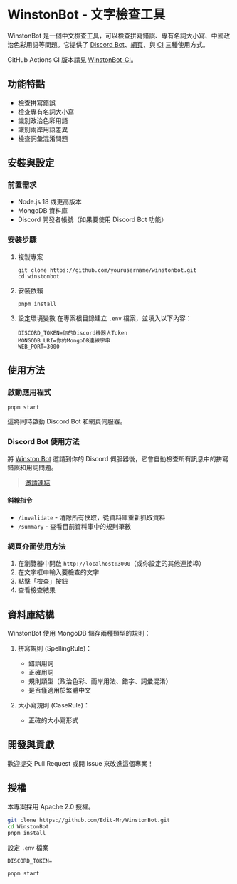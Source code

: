 # WinstonBot - 文字檢查工具

WinstonBot 是一個中文檢查工具，可以檢查拼寫錯誤、專有名詞大小寫、中國政治色彩用語等問題。它提供了 [Discord Bot](https://discord.com/oauth2/authorize?client_id=1342364253486846032)、[網頁](https://winston.emtech.cc/)、與 [CI](https://github.com/Edit-Mr/WinstonBot-CI) 三種使用方式。

GitHub Actions CI 版本請見 [WinstonBot-CI](https://github.com/Edit-Mr/WinstonBot-CI)。

## 功能特點

- 檢查拼寫錯誤
- 檢查專有名詞大小寫
- 識別政治色彩用語
- 識別兩岸用語差異
- 檢查詞彙混淆問題

## 安裝與設定

### 前置需求

- Node.js 18 或更高版本
- MongoDB 資料庫
- Discord 開發者帳號（如果要使用 Discord Bot 功能）

### 安裝步驟

1. 複製專案
   ```
   git clone https://github.com/yourusername/winstonbot.git
   cd winstonbot
   ```

2. 安裝依賴
   ```
   pnpm install
   ```

3. 設定環境變數
   在專案根目錄建立 `.env` 檔案，並填入以下內容：
   ```
   DISCORD_TOKEN=你的Discord機器人Token
   MONGODB_URI=你的MongoDB連線字串
   WEB_PORT=3000
   ```

## 使用方法

### 啟動應用程式

```
pnpm start
```

這將同時啟動 Discord Bot 和網頁伺服器。

### Discord Bot 使用方法

將 [Winston Bot](https://discord.com/oauth2/authorize?client_id=1342364253486846032) 邀請到你的 Discord 伺服器後，它會自動檢查所有訊息中的拼寫錯誤和用詞問題。

> [邀請連結](https://discord.com/oauth2/authorize?client_id=1342364253486846032)

#### 斜線指令

- `/invalidate` - 清除所有快取，從資料庫重新抓取資料
- `/summary` - 查看目前資料庫中的規則筆數

### 網頁介面使用方法

1. 在瀏覽器中開啟 `http://localhost:3000`（或你設定的其他連接埠）
2. 在文字框中輸入要檢查的文字
3. 點擊「檢查」按鈕
4. 查看檢查結果

## 資料庫結構

WinstonBot 使用 MongoDB 儲存兩種類型的規則：

1. 拼寫規則 (SpellingRule)：
   - 錯誤用詞
   - 正確用詞
   - 規則類型（政治色彩、兩岸用法、錯字、詞彙混淆）
   - 是否僅適用於繁體中文

2. 大小寫規則 (CaseRule)：
   - 正確的大小寫形式

## 開發與貢獻

歡迎提交 Pull Request 或開 Issue 來改進這個專案！

## 授權

本專案採用 Apache 2.0 授權。

```bash
git clone https://github.com/Edit-Mr/WinstonBot.git
cd WinstonBot
pnpm install
```

設定 `.env` 檔案

```env
DISCORD_TOKEN=
```

```bash
pnpm start
```
